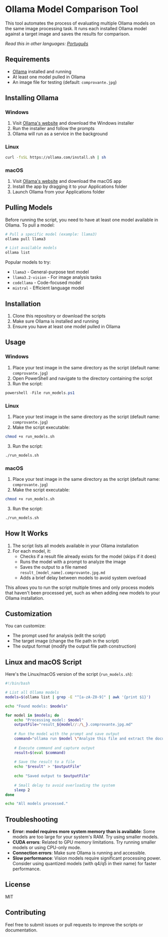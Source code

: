# Ollama Model Comparison Tool

This tool automates the process of evaluating multiple Ollama models on the same image processing task. It runs each installed Ollama model against a target image and saves the results for comparison.

*Read this in other languages: [Português](README_PT.md)*

## Requirements

- [Ollama](https://ollama.com/) installed and running
- At least one model pulled in Ollama
- An image file for testing (default: `comprovante.jpg`)

## Installing Ollama

### Windows
1. Visit [Ollama's website](https://ollama.com/download) and download the Windows installer
2. Run the installer and follow the prompts
3. Ollama will run as a service in the background

### Linux
```bash
curl -fsSL https://ollama.com/install.sh | sh
```

### macOS
1. Visit [Ollama's website](https://ollama.com/download) and download the macOS app
2. Install the app by dragging it to your Applications folder
3. Launch Ollama from your Applications folder

## Pulling Models

Before running the script, you need to have at least one model available in Ollama. To pull a model:

```bash
# Pull a specific model (example: llama3)
ollama pull llama3

# List available models
ollama list
```

Popular models to try:
- `llama3` - General-purpose text model
- `llama3.2-vision` - For image analysis tasks
- `codellama` - Code-focused model
- `mistral` - Efficient language model

## Installation

1. Clone this repository or download the scripts
2. Make sure Ollama is installed and running
3. Ensure you have at least one model pulled in Ollama

## Usage

### Windows

1. Place your test image in the same directory as the script (default name: `comprovante.jpg`)
2. Open PowerShell and navigate to the directory containing the script
3. Run the script:

```powershell
powershell -File run_models.ps1
```

### Linux

1. Place your test image in the same directory as the script (default name: `comprovante.jpg`)
2. Make the script executable:

```bash
chmod +x run_models.sh
```

3. Run the script:

```bash
./run_models.sh
```

### macOS

1. Place your test image in the same directory as the script (default name: `comprovante.jpg`)
2. Make the script executable:

```bash
chmod +x run_models.sh
```

3. Run the script:

```bash
./run_models.sh
```

## How It Works

1. The script lists all models available in your Ollama installation
2. For each model, it:
   - Checks if a result file already exists for the model (skips if it does)
   - Runs the model with a prompt to analyze the image
   - Saves the output to a file named `result_[model_name].comprovante.jpg.md`
   - Adds a brief delay between models to avoid system overload

This allows you to run the script multiple times and only process models that haven't been processed yet, such as when adding new models to your Ollama installation.

## Customization

You can customize:

- The prompt used for analysis (edit the script)
- The target image (change the file path in the script)
- The output format (modify the output file path construction)

## Linux and macOS Script

Here's the Linux/macOS version of the script (`run_models.sh`):

```bash
#!/bin/bash

# List all Ollama models
models=$(ollama list | grep -E "^[a-zA-Z0-9]" | awk '{print $1}')

echo "Found models: $models"

for model in $models; do
    echo "Processing model: $model"
    outputFile="result_${model//:/\_}.comprovante.jpg.md"
    
    # Run the model with the prompt and save output
    command="ollama run $model \"Analyze this file and extract the document content to a markdown text file. Provide only the final result without explanations or unnecessary text $(realpath ./comprovante.jpg)\""
    
    # Execute command and capture output
    result=$(eval $command)
    
    # Save the result to a file
    echo "$result" > "$outputFile"
    
    echo "Saved output to $outputFile"
    
    # Small delay to avoid overloading the system
    sleep 2
done

echo "All models processed."
```

## Troubleshooting

- **Error: model requires more system memory than is available**: Some models are too large for your system's RAM. Try using smaller models.
- **CUDA errors**: Related to GPU memory limitations. Try running smaller models or using CPU-only mode.
- **Connection errors**: Make sure Ollama is running and accessible.
- **Slow performance**: Vision models require significant processing power. Consider using quantized models (with q4/q5 in their name) for faster performance.

## License

MIT

## Contributing

Feel free to submit issues or pull requests to improve the scripts or documentation. 